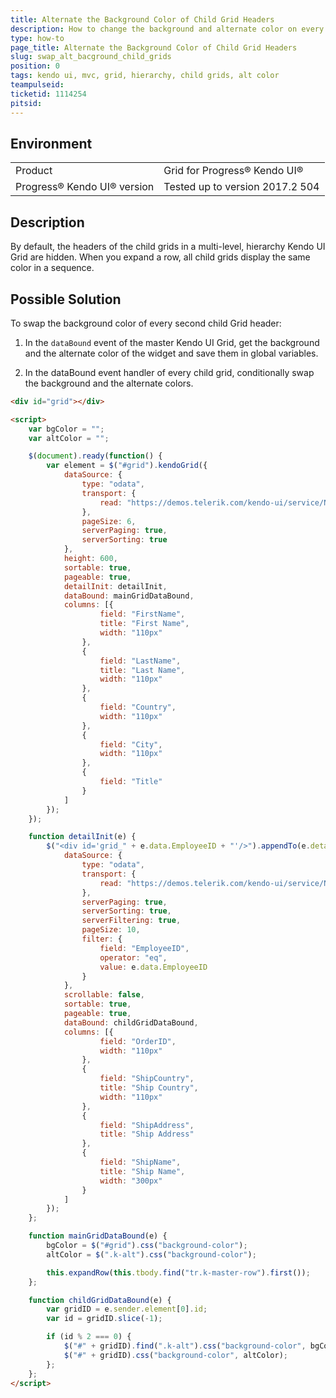 ```yaml
---
title: Alternate the Background Color of Child Grid Headers
description: How to change the background and alternate color on every second child Grid in Kendo UI.
type: how-to
page_title: Alternate the Background Color of Child Grid Headers
slug: swap_alt_bacground_child_grids
position: 0
tags: kendo ui, mvc, grid, hierarchy, child grids, alt color
teampulseid:
ticketid: 1114254
pitsid:
---
```


## Environment

<table>
 <tr>
  <td>Product</td>
  <td>Grid for Progress® Kendo UI®</td>
 </tr>
 <tr>
   <td>Progress® Kendo UI® version</td>
   <td>Tested up to version 2017.2 504</td>
  </tr>
</table>

## Description

By default, the headers of the child grids in a multi-level, hierarchy Kendo UI Grid are hidden. When you expand a row, all child grids display the same color in a sequence.

## Possible Solution

To swap the background color of every second child Grid header:

1. In the `dataBound` event of the master Kendo UI Grid, get the background and the alternate color of the widget and save them in global variables.

1. In the dataBound event handler of every child grid, conditionally swap the background and the alternate colors.

```html
<div id="grid"></div>

<script>
    var bgColor = "";
    var altColor = "";

    $(document).ready(function() {
        var element = $("#grid").kendoGrid({
            dataSource: {
                type: "odata",
                transport: {
                    read: "https://demos.telerik.com/kendo-ui/service/Northwind.svc/Employees"
                },
                pageSize: 6,
                serverPaging: true,
                serverSorting: true
            },
            height: 600,
            sortable: true,
            pageable: true,
            detailInit: detailInit,
            dataBound: mainGridDataBound,
            columns: [{
                    field: "FirstName",
                    title: "First Name",
                    width: "110px"
                },
                {
                    field: "LastName",
                    title: "Last Name",
                    width: "110px"
                },
                {
                    field: "Country",
                    width: "110px"
                },
                {
                    field: "City",
                    width: "110px"
                },
                {
                    field: "Title"
                }
            ]
        });
    });

    function detailInit(e) {
        $("<div id='grid_" + e.data.EmployeeID + "'/>").appendTo(e.detailCell).kendoGrid({
            dataSource: {
                type: "odata",
                transport: {
                    read: "https://demos.telerik.com/kendo-ui/service/Northwind.svc/Orders"
                },
                serverPaging: true,
                serverSorting: true,
                serverFiltering: true,
                pageSize: 10,
                filter: {
                    field: "EmployeeID",
                    operator: "eq",
                    value: e.data.EmployeeID
                }
            },
            scrollable: false,
            sortable: true,
            pageable: true,
            dataBound: childGridDataBound,
            columns: [{
                    field: "OrderID",
                    width: "110px"
                },
                {
                    field: "ShipCountry",
                    title: "Ship Country",
                    width: "110px"
                },
                {
                    field: "ShipAddress",
                    title: "Ship Address"
                },
                {
                    field: "ShipName",
                    title: "Ship Name",
                    width: "300px"
                }
            ]
        });
    };

    function mainGridDataBound(e) {
        bgColor = $("#grid").css("background-color");
        altColor = $(".k-alt").css("background-color");

        this.expandRow(this.tbody.find("tr.k-master-row").first());
    };

    function childGridDataBound(e) {
        var gridID = e.sender.element[0].id;
        var id = gridID.slice(-1);

        if (id % 2 === 0) {
            $("#" + gridID).find(".k-alt").css("background-color", bgColor);
            $("#" + gridID).css("background-color", altColor);
        };
    };
</script>
```
